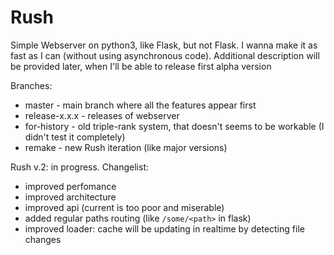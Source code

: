 # Rush

Simple Webserver on python3, like Flask, but not Flask. I wanna make it as fast as I can (without using asynchronous code). Additional description will be provided later, when I'll be able to release first alpha version

Branches:
  - master - main branch where all the features appear first
  - release-x.x.x - releases of webserver
  - for-history - old triple-rank system, that doesn't seems to be workable (I didn't test it completely)
  - remake - new Rush iteration (like major versions)

Rush v.2: in progress. Changelist:
  - improved perfomance
  - improved architecture
  - improved api (current is too poor and miserable)
  - added regular paths routing (like `/some/<path>` in flask)
  - improved loader: cache will be updating in realtime by detecting file changes
